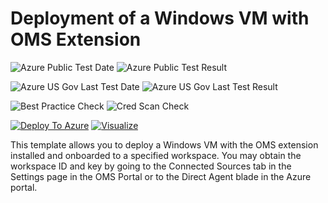 # Deployment of a Windows VM with OMS Extension

![Azure Public Test Date](https://azurequickstartsservice.blob.core.windows.net/badges/201-oms-extension-windows-vm/PublicLastTestDate.svg)
![Azure Public Test Result](https://azurequickstartsservice.blob.core.windows.net/badges/201-oms-extension-windows-vm/PublicDeployment.svg)

![Azure US Gov Last Test Date](https://azurequickstartsservice.blob.core.windows.net/badges/201-oms-extension-windows-vm/FairfaxLastTestDate.svg)
![Azure US Gov Last Test Result](https://azurequickstartsservice.blob.core.windows.net/badges/201-oms-extension-windows-vm/FairfaxDeployment.svg)

![Best Practice Check](https://azurequickstartsservice.blob.core.windows.net/badges/201-oms-extension-windows-vm/BestPracticeResult.svg)
![Cred Scan Check](https://azurequickstartsservice.blob.core.windows.net/badges/201-oms-extension-windows-vm/CredScanResult.svg)

[![Deploy To Azure](https://raw.githubusercontent.com/fathym-it/azure-quickstart-templates/master/1-CONTRIBUTION-GUIDE/images/deploytoazure.svg?sanitize=true)](https://portal.azure.com/#create/Microsoft.Template/uri/https%3A%2F%2Fraw.githubusercontent.com%2Ffathym-it%2Fazure-quickstart-templates%2Fmaster%2F201-oms-extension-windows-vm%2Fazuredeploy.json)  [![Visualize](https://raw.githubusercontent.com/fathym-it/azure-quickstart-templates/master/1-CONTRIBUTION-GUIDE/images/visualizebutton.svg?sanitize=true)](http://armviz.io/#/?load=https%3A%2F%2Fraw.githubusercontent.com%2Ffathym-it%2Fazure-quickstart-templates%2Fmaster%2F201-oms-extension-windows-vm%2Fazuredeploy.json)

This template allows you to deploy a Windows VM with the OMS extension installed and onboarded to a specified workspace. You may obtain the workspace ID and key by going to the Connected Sources tab in the Settings page in the OMS Portal or to the Direct Agent blade in the Azure portal.


